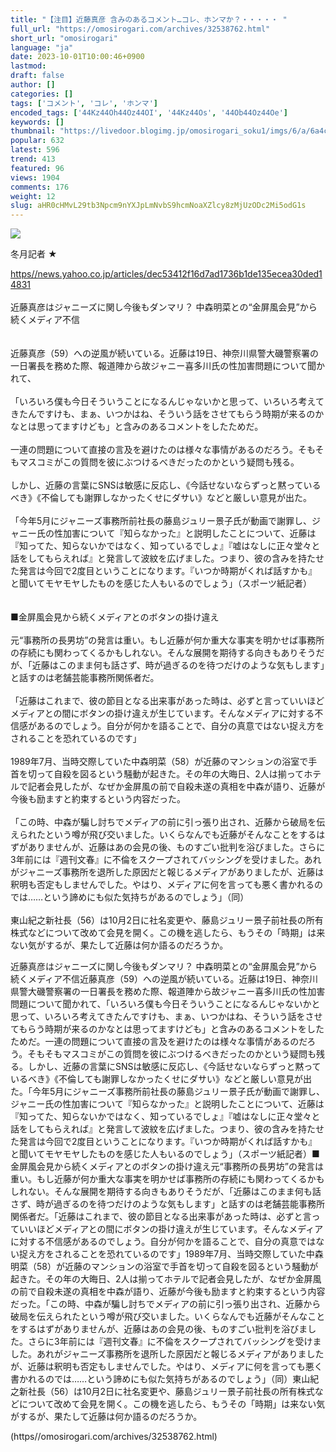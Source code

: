 ```yaml
---
title: "【注目】近藤真彦 含みのあるコメント…コレ、ホンマか？・・・・・ "
full_url: "https://omosirogari.com/archives/32538762.html"
short_url: "omosirogari"
language: "ja"
date: 2023-10-01T10:00:46+0900
lastmod: 
draft: false
author: []
categories: []
tags: ['コメント', 'コレ', 'ホンマ']
encoded_tags: ['44Kz44Oh44Oz44OI', '44Kz44Os', '44Ob44Oz44Oe']
keywords: []
thumbnail: "https://livedoor.blogimg.jp/omosirogari_soku1/imgs/6/a/6a4c588f.jpg"
popular: 632
latest: 596
trend: 413
featured: 96
views: 1904
comments: 176
weight: 12
slug: aHR0cHMvL29tb3Npcm9nYXJpLmNvbS9hcmNoaXZlcy8zMjUzODc2Mi5odG1s
---
```


![](https://livedoor.blogimg.jp/omosirogari_soku1/imgs/6/a/6a4c588f.jpg)

<div><p>冬月記者 ★ </p><a target='_blank' href='https//news.yahoo.co.jp/articles/dec53412f16d7ad1736b1de135ecea30ded14831'>https//news.yahoo.co.jp/articles/dec53412f16d7ad1736b1de135ecea30ded14831</a> <br> <br> 近藤真彦はジャニーズに関し今後もダンマリ？ 中森明菜との“金屏風会見”から続くメディア不信 <br> <br> <br> 近藤真彦（59）への逆風が続いている。近藤は19日、神奈川県警大磯警察署の一日署長を務めた際、報道陣から故ジャニー喜多川氏の性加害問題について聞かれて、 <br> <br> 「いろいろ僕も今日そういうことになるんじゃないかと思って、いろいろ考えてきたんですけも、まぁ、いつかはね、そういう話をさせてもらう時期が来るのかなとは思ってますけども」と含みのあるコメントをしたためだ。 <br> <br> 一連の問題について直接の言及を避けたのは様々な事情があるのだろう。そもそもマスコミがこの質問を彼にぶつけるべきだったのかという疑問も残る。 <br> <br> しかし、近藤の言葉にSNSは敏感に反応し、《今話せないならずっと黙っているべき》《不倫しても謝罪しなかったくせにダサい》などと厳しい意見が出た。 <br> <br> 「今年5月にジャニーズ事務所前社長の藤島ジュリー景子氏が動画で謝罪し、ジャニー氏の性加害について『知らなかった』と説明したことについて、近藤は『知ってた、知らないかではなく、知っているでしょ』『嘘はなしに正々堂々と話をしてもらえれば』と発言して波紋を広げました。つまり、彼の含みを持たせた発言は今回で2度目ということになります。『いつか時期がくれば話すかも』と聞いてモヤモヤしたものを感じた人もいるのでしょう」（スポーツ紙記者） <br> <br> <br> ■金屏風会見から続くメディアとのボタンの掛け違え <br> <br> 元“事務所の長男坊”の発言は重い。もし近藤が何か重大な事実を明かせば事務所の存続にも関わってくるかもしれない。そんな展開を期待する向きもありそうだが、「近藤はこのまま何も話さず、時が過ぎるのを待つだけのような気もします」と話すのは老舗芸能事務所関係者だ。 <br> <br> 「近藤はこれまで、彼の節目となる出来事があった時は、必ずと言っていいほどメディアとの間にボタンの掛け違えが生じています。そんなメディアに対する不信感があるのでしょう。自分が何かを語ることで、自分の真意ではない捉え方をされることを恐れているのです」 <br> <br> 1989年7月、当時交際していた中森明菜（58）が近藤のマンションの浴室で手首を切って自殺を図るという騒動が起きた。その年の大晦日、2人は揃ってホテルで記者会見したが、なぜか金屏風の前で自殺未遂の真相を中森が語り、近藤が今後も励ますと約束するという内容だった。 <br> <br> 「この時、中森が騙し討ちでメディアの前に引っ張り出され、近藤から破局を伝えられたという噂が飛び交いました。いくらなんでも近藤がそんなことをするはずがありませんが、近藤はあの会見の後、ものすごい批判を浴びました。さらに3年前には『週刊文春』に不倫をスクープされてバッシングを受けました。あれがジャニーズ事務所を退所した原因だと報じるメディアがありましたが、近藤は釈明も否定もしませんでした。やはり、メディアに何を言っても悪く書かれるのでは……という諦めにも似た気持ちがあるのでしょう」（同） <br> <br> 東山紀之新社長（56）は10月2日に社名変更や、藤島ジュリー景子前社長の所有株式などについて改めて会見を開く。この機を逃したら、もうその「時期」は来ない気がするが、果たして近藤は何か語るのだろうか。 <p>近藤真彦はジャニーズに関し今後もダンマリ？ 中森明菜との“金屏風会見”から続くメディア不信近藤真彦（59）への逆風が続いている。近藤は19日、神奈川県警大磯警察署の一日署長を務めた際、報道陣から故ジャニー喜多川氏の性加害問題について聞かれて、「いろいろ僕も今日そういうことになるんじゃないかと思って、いろいろ考えてきたんですけも、まぁ、いつかはね、そういう話をさせてもらう時期が来るのかなとは思ってますけども」と含みのあるコメントをしたためだ。一連の問題について直接の言及を避けたのは様々な事情があるのだろう。そもそもマスコミがこの質問を彼にぶつけるべきだったのかという疑問も残る。しかし、近藤の言葉にSNSは敏感に反応し、《今話せないならずっと黙っているべき》《不倫しても謝罪しなかったくせにダサい》などと厳しい意見が出た。「今年5月にジャニーズ事務所前社長の藤島ジュリー景子氏が動画で謝罪し、ジャニー氏の性加害について『知らなかった』と説明したことについて、近藤は『知ってた、知らないかではなく、知っているでしょ』『嘘はなしに正々堂々と話をしてもらえれば』と発言して波紋を広げました。つまり、彼の含みを持たせた発言は今回で2度目ということになります。『いつか時期がくれば話すかも』と聞いてモヤモヤしたものを感じた人もいるのでしょう」（スポーツ紙記者）■金屏風会見から続くメディアとのボタンの掛け違え元“事務所の長男坊”の発言は重い。もし近藤が何か重大な事実を明かせば事務所の存続にも関わってくるかもしれない。そんな展開を期待する向きもありそうだが、「近藤はこのまま何も話さず、時が過ぎるのを待つだけのような気もします」と話すのは老舗芸能事務所関係者だ。「近藤はこれまで、彼の節目となる出来事があった時は、必ずと言っていいほどメディアとの間にボタンの掛け違えが生じています。そんなメディアに対する不信感があるのでしょう。自分が何かを語ることで、自分の真意ではない捉え方をされることを恐れているのです」1989年7月、当時交際していた中森明菜（58）が近藤のマンションの浴室で手首を切って自殺を図るという騒動が起きた。その年の大晦日、2人は揃ってホテルで記者会見したが、なぜか金屏風の前で自殺未遂の真相を中森が語り、近藤が今後も励ますと約束するという内容だった。「この時、中森が騙し討ちでメディアの前に引っ張り出され、近藤から破局を伝えられたという噂が飛び交いました。いくらなんでも近藤がそんなことをするはずがありませんが、近藤はあの会見の後、ものすごい批判を浴びました。さらに3年前には『週刊文春』に不倫をスクープされてバッシングを受けました。あれがジャニーズ事務所を退所した原因だと報じるメディアがありましたが、近藤は釈明も否定もしませんでした。やはり、メディアに何を言っても悪く書かれるのでは……という諦めにも似た気持ちがあるのでしょう」（同）東山紀之新社長（56）は10月2日に社名変更や、藤島ジュリー景子前社長の所有株式などについて改めて会見を開く。この機を逃したら、もうその「時期」は来ない気がするが、果たして近藤は何か語るのだろうか。</p></div>

(https//omosirogari.com/archives/32538762.html)
